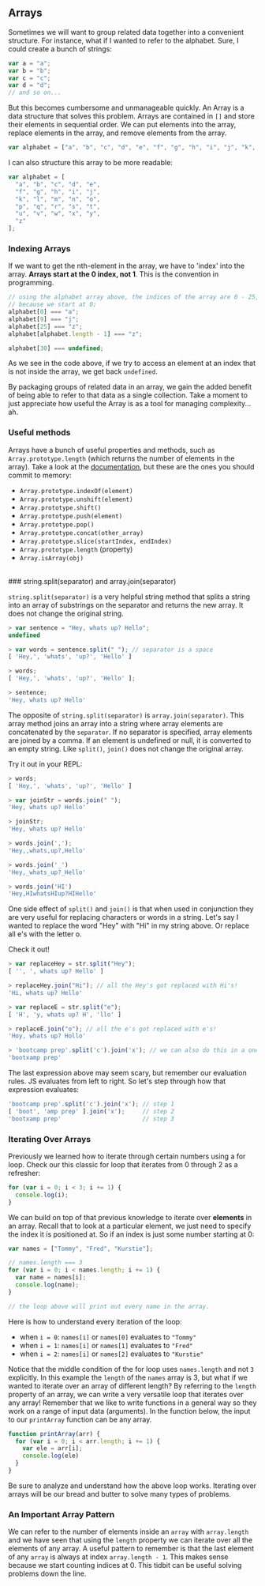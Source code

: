 ## Arrays

Sometimes we will want to group related data together into a convenient
structure. For instance, what if I wanted to refer to the alphabet. Sure, I could
create a bunch of strings:

```js
var a = "a";
var b = "b";
var c = "c";
var d = "d";
// and so on...
```

But this becomes cumbersome and unmanageable quickly. An Array is a data
structure that solves this problem. Arrays are contained in `[]` and store their
elements in sequential order. We can put elements into the array, replace elements
in the array, and remove elements from the array.

```js
var alphabet = ["a", "b", "c", "d", "e", "f", "g", "h", "i", "j", "k", "l", "m", "n", "o",  "p", "q", "r", "s", "t", "u", "v", "w", "x", "y", "z"];
```

I can also structure this array to be more readable:

```javascript
var alphabet = [
  "a", "b", "c", "d", "e",
  "f", "g", "h", "i", "j",
  "k", "l", "m", "n", "o",  
  "p", "q", "r", "s", "t",
  "u", "v", "w", "x", "y",
  "z"
];
```

### Indexing Arrays

If we want to get the nth-element in the array, we have to 'index' into the
array. **Arrays start at the 0 index, not 1**. This is the convention in
programming.

```js
// using the alphabet array above, the indices of the array are 0 - 25,
// because we start at 0;
alphabet[0] === "a";
alphabet[9] === "j";
alphabet[25] === "z";
alphabet[alphabet.length - 1] === "z";

alphabet[30] === undefined;
```

As we see in the code above, if we try to access an element at an index that is not inside
the array, we get back `undefined`.

By packaging groups of related data in an array, we gain the added benefit of
being able to refer to that data as a single collection. Take a moment to just
appreciate how useful the Array is as a tool for managing complexity... ah.

### Useful methods

Arrays have a bunch of useful properties and methods, such as
`Array.prototype.length` (which returns the number of elements in the array).
Take a look at the [documentation](https://developer.mozilla.org/en-US/docs/Web/JavaScript/Reference/Global_Objects/Array),
but these are the ones you should commit to memory:

* `Array.prototype.indexOf(element)`
* `Array.prototype.unshift(element)`
* `Array.prototype.shift()`
* `Array.prototype.push(element)`
* `Array.prototype.pop()`
* `Array.prototype.concat(other_array)`
* `Array.prototype.slice(startIndex, endIndex)`
* `Array.prototype.length` (property)
* `Array.isArray(obj)`

</br>
### string.split(separator) and array.join(separator)

`string.split(separator)` is a very helpful string method that splits a string into an array of substrings on the separator and returns the new array. It does not change the original string.

```js
> var sentence = "Hey, whats up? Hello";
undefined

> var words = sentence.split(" "); // separator is a space
[ 'Hey,', 'whats', 'up?', 'Hello' ]

> words;
[ 'Hey,', 'whats', 'up?', 'Hello' ];

> sentence;
'Hey, whats up? Hello'
```

The opposite of `string.split(separator)` is `array.join(separator)`. This array method joins an array into a string where array elements are concatenated by the `separator`. If no separator is specified, array elements are joined by a comma. If an element is undefined or null, it is converted to an empty string. Like `split()`, `join()` does not change the original array.

Try it out in your REPL:

```js
> words;
[ 'Hey,', 'whats', 'up?', 'Hello' ]

> var joinStr = words.join(" ");
'Hey, whats up? Hello'

> joinStr;
'Hey, whats up? Hello'

> words.join(',');
'Hey,,whats,up?,Hello'

> words.join('_')
'Hey,_whats_up?_Hello'

> words.join('HI')
'Hey,HIwhatsHIup?HIHello'
```

One side effect of `split()` and `join()` is that when used in conjunction they are very useful for replacing characters or words in a string. Let's say I wanted to replace the word "Hey" with "Hi" in my string above. Or replace all e's with the letter o.

Check it out!

```js
> var replaceHey = str.split("Hey");
[ '', ', whats up? Hello' ]

> replaceHey.join("Hi"); // all the Hey's got replaced with Hi's!
'Hi, whats up? Hello'

> var replaceE = str.split("e");
[ 'H', 'y, whats up? H', 'llo' ]

> replaceE.join("o"); // all the e's got replaced with e's!
'Hoy, whats up? Hollo'

> 'bootcamp prep'.split('c').join('x'); // we can also do this in a one-liner
'bootxamp prep'
```

The last expression above may seem scary, but remember our evaluation rules. JS evaluates from left to right.
So let's step through how that expression evaluates:

```js
'bootcamp prep'.split('c').join('x'); // step 1
[ 'boot', 'amp prep' ].join('x');     // step 2
'bootxamp prep'                       // step 3
```

### Iterating Over Arrays

Previously we learned how to iterate through certain numbers using a for loop. Check
our this classic for loop that iterates from 0 through 2 as a refresher:

```js
for (var i = 0; i < 3; i += 1) {
  console.log(i);
}
```

We can build on top of that previous knowledge to iterate over **elements** in an
array. Recall that to look at a particular element, we just need to specify the index
it is positioned at. So if an index is just some number starting at 0:

```js
var names = ["Tommy", "Fred", "Kurstie"];

// names.length === 3
for (var i = 0; i < names.length; i += 1) {
  var name = names[i];
  console.log(name);
}

// the loop above will print out every name in the array.
```

Here is how to understand every iteration of the loop:

* when `i = 0`: `names[i]` or `names[0]` evaluates to `"Tommy"`
* when `i = 1`: `names[i]` or `names[1]` evaluates to `"Fred"`
* when `i = 2`: `names[i]` or `names[2]` evaluates to `"Kurstie"`

Notice that the middle condition of the for loop uses `names.length` and not `3`
explicitly. In this example the `length` of the `names` array is 3, but what if we
wanted to iterate over an array of different length? By referring to the `length` property
of an array, we can write a very versatile loop that iterates over any array! Remember
that we like to write functions in a general way so they work on a range of input
data (arguments). In the function below, the input to our `printArray` function can be any array.

```js
function printArray(arr) {
  for (var i = 0; i < arr.length; i += 1) {
    var ele = arr[i];
    console.log(ele)
  }
}
```

Be sure to analyze and understand how the above loop works. Iterating over arrays
will be our bread and butter to solve many types of problems.

### An Important Array Pattern

We can refer to the number of elements inside an `array` with `array.length` and we have
seen that using the `length` property we can iterate over all the elements of any array.
A useful pattern to remember is that the last element of any `array` is always at index
`array.length - 1`. This makes sense because we start counting indices at 0. This
tidbit can be useful solving problems down the line.
